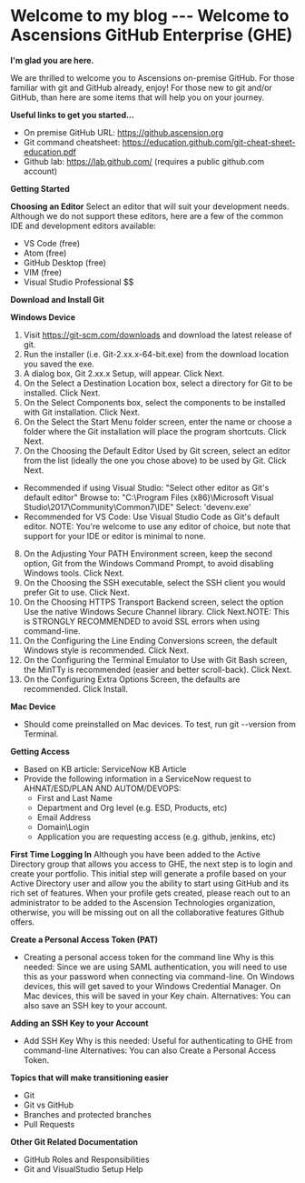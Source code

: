 # Welcome to my blog --- Welcome to Ascensions GitHub Enterprise (GHE)

**I'm glad you are here.**

We are thrilled to welcome you to Ascensions on-premise GitHub. For those familiar with git and GitHub already,
enjoy! For those new to git and/or GitHub, than here are some items that will help you on your journey.

**Useful links to get you started...**
- On premise GitHub URL: https://github.ascension.org
- Git command cheatsheet: https://education.github.com/git-cheat-sheet-education.pdf
- Github lab: https://lab.github.com/ (requires a public github.com account)

**Getting Started**

**Choosing an Editor**
Select an editor that will suit your development needs. Although we do not support these editors, here are a few of the common IDE and development editors available:
- VS Code (free)
- Atom (free)
- GitHub Desktop (free)
- VIM (free)
- Visual Studio Professional $$

**Download and Install Git**

**Windows Device**
1. Visit https://git-scm.com/downloads and download the latest release of git.
2. Run the installer (i.e. Git-2.xx.x-64-bit.exe) from the download location you saved the exe.
3. A dialog box, Git 2.xx.x Setup, will appear. Click Next.
4. On the Select a Destination Location box, select a directory for Git to be installed. Click Next.
5. On the Select Components box, select the components to be installed with Git installation. Click Next.
6. On the Select the Start Menu folder screen, enter the name or choose a folder where the Git installation will place the program shortcuts. Click Next.
7. On the Choosing the Default Editor Used by Git screen, select an editor from the list (ideally the one you chose above) to be used by Git. Click Next.
- Recommended if using Visual Studio:
"Select other editor as Git's default editor"
Browse to: "C:\Program Files (x86)\Microsoft Visual Studio\2017\Community\Common7\IDE"
Select: 'devenv.exe'
- Recommended for VS Code:
Use Visual Studio Code as Git's default editor.
NOTE: You're welcome to use any editor of choice, but note that support for your IDE or editor is minimal to none.
8. On the Adjusting Your PATH Environment screen, keep the second option, Git from the Windows Command Prompt, to avoid disabling
Windows tools. Click Next.
9. On the Choosing the SSH executable, select the SSH client you would prefer Git to use. Click Next.
10. On the Choosing HTTPS Transport Backend screen, select the option Use the native Windows Secure Channel library. Click Next.NOTE:
This is STRONGLY RECOMMENDED to avoid SSL errors when using command-line.
11. On the Configuring the Line Ending Conversions screen, the default Windows style is recommended. Click Next.
12. On the Configuring the Terminal Emulator to Use with Git Bash screen, the MinTTy is recommended (easier and better scroll-back). Click Next.
13. On the Configuring Extra Options Screen, the defaults are recommended. Click Install.

**Mac Device**
- Should come preinstalled on Mac devices. To test, run git --version from Terminal.

**Getting Access**
- Based on KB article: ServiceNow KB Article
- Provide the following information in a ServiceNow request to AHNAT/ESD/PLAN AND AUTOM/DEVOPS:
  - First and Last Name
  - Department and Org level (e.g. ESD, Products, etc)
  - Email Address
  - Domain\Login
  - Application you are requesting access (e.g. github, jenkins, etc)

**First Time Logging In**
Although you have been added to the Active Directory group that allows you access to GHE, the next step is to login and create your portfolio. This initial step will generate a profile based on your Active Directory user and allow you the ability to start using GitHub and its rich set of features. When your profile gets created, please reach out to an administrator to be added to the Ascension Technologies organization, otherwise, you will be missing out on all the collaborative features Github offers.

**Create a Personal Access Token (PAT)**
- Creating a personal access token for the command line
Why is this needed: Since we are using SAML authentication, you will need to use this as your password when connecting via command-line. On Windows devices, this will get saved to your Windows Credential Manager. On Mac devices, this will be saved in your Key chain.
Alternatives: You can also save an SSH key to your account.

**Adding an SSH Key to your Account**
- Add SSH Key
Why is this needed: Useful for authenticating to GHE from command-line
Alternatives: You can also Create a Personal Access Token.

**Topics that will make transitioning easier**
- Git
- Git vs GitHub
- Branches and protected branches
- Pull Requests

**Other Git Related Documentation**
- GitHub Roles and Responsibilities
- Git and VisualStudio Setup Help
